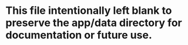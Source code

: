 # This file intentionally left blank to preserve the app/data directory for documentation or future use.
